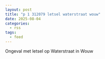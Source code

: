 ```yaml
---
layout: post
title: "p 1 312079 letsel waterstraat wouw"
date: 2025-08-04
categories: 
  - rss
tags: 
  - feed
---
```


Ongeval met letsel op Waterstraat in Wouw
